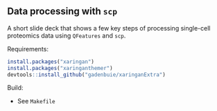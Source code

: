 ## Data processing with `scp`

A short slide deck that shows a few key steps of processing single-cell
proteomics data using `QFeatures` and `scp`.

Requirements:

```r
install.packages("xaringan")
install.packages("xaringanthemer")
devtools::install_github("gadenbuie/xaringanExtra")
```

Build:

- See `Makefile`
